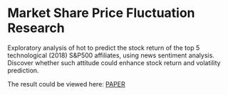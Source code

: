 # Market Share Price Fluctuation Research

Exploratory analysis of hot to predict the stock return of the top 5 technological (2018) S&P500 affiliates, using news sentiment analysis. Discover whether such attitude could enhance stock return and volatility prediction. 

The result could be viewed here: [PAPER](Ostap.Kharysh.Stock_Return_Predictability.pdf)
